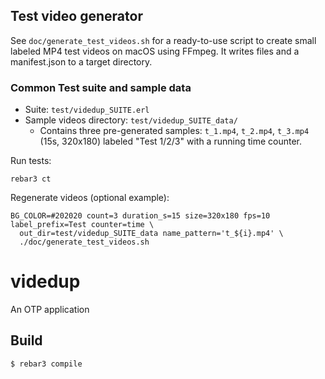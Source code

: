 ## Test video generator

See `doc/generate_test_videos.sh` for a ready-to-use script to create small labeled MP4 test videos on macOS using FFmpeg. It writes files and a manifest.json to a target directory.

### Common Test suite and sample data

- Suite: `test/videdup_SUITE.erl`
- Sample videos directory: `test/videdup_SUITE_data/`
  - Contains three pre-generated samples: `t_1.mp4`, `t_2.mp4`, `t_3.mp4` (15s, 320x180) labeled "Test 1/2/3" with a running time counter.

Run tests:

```
rebar3 ct
```

Regenerate videos (optional example):

```
BG_COLOR=#202020 count=3 duration_s=15 size=320x180 fps=10 label_prefix=Test counter=time \
  out_dir=test/videdup_SUITE_data name_pattern='t_${i}.mp4' \
  ./doc/generate_test_videos.sh
```

videdup
=====

An OTP application

Build
-----

    $ rebar3 compile
